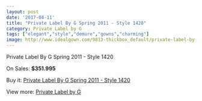 ```yaml
---
layout: post
date: '2017-04-11'
title: "Private Label By G Spring 2011 - Style 1420"
category: Private Label by G
tags: ["elegant","style","demure","gowns","charming"]
image: http://www.idealgown.com/9813-thickbox_default/private-label-by-g-spring-2011-style-1420.jpg
---
```

Private Label By G Spring 2011 - Style 1420

On Sales: **$351.995**
<a href="https://www.idealgown.com/en/private-label-by-g/4051-private-label-by-g-spring-2011-style-1420.html"><amp-img layout="responsive" width="600" height="600" src="//www.idealgown.com/9813-thickbox_default/private-label-by-g-spring-2011-style-1420.jpg" alt="Private Label By G Spring 2011 - Style 1420 0" /></a>
<a href="https://www.idealgown.com/en/private-label-by-g/4051-private-label-by-g-spring-2011-style-1420.html"><amp-img layout="responsive" width="600" height="600" src="//www.idealgown.com/9814-thickbox_default/private-label-by-g-spring-2011-style-1420.jpg" alt="Private Label By G Spring 2011 - Style 1420 1" /></a>

Buy it: [Private Label By G Spring 2011 - Style 1420](https://www.idealgown.com/en/private-label-by-g/4051-private-label-by-g-spring-2011-style-1420.html "Private Label By G Spring 2011 - Style 1420")

View more: [Private Label by G](https://www.idealgown.com/en/46-private-label-by-g "Private Label by G")